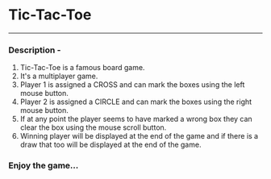 # Tic-Tac-Toe

--------

### Description - 
1. Tic-Tac-Toe is a famous board game.
2. It's a multiplayer game.
3. Player 1 is assigned a CROSS and can mark the boxes using the left mouse 
button.
4. Player 2 is assigned a CIRCLE and can mark the boxes using the right mouse
button.
5. If at any point the player seems to have marked a wrong box they can clear
the box using the mouse scroll button.
6. Winning player will be displayed at the end of the game and if there is a draw
that too will be displayed at the end of the game.


### Enjoy the game...
